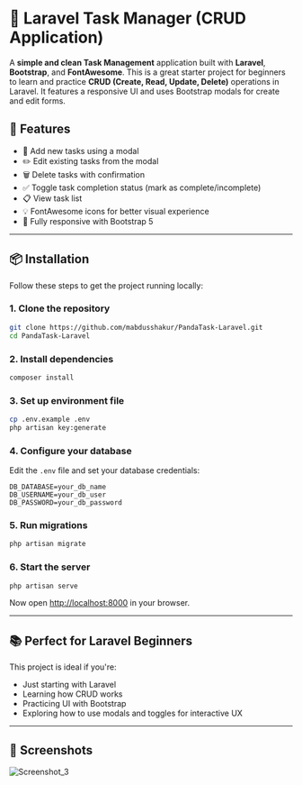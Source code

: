 # 📝 Laravel Task Manager (CRUD Application)

A **simple and clean Task Management** application built with **Laravel**, **Bootstrap**, and **FontAwesome**. This is a great starter project for beginners to learn and practice **CRUD (Create, Read, Update, Delete)** operations in Laravel. It features a responsive UI and uses Bootstrap modals for create and edit forms.

## 🚀 Features

* 🧾 Add new tasks using a modal
* ✏️ Edit existing tasks from the modal
* 🗑️ Delete tasks with confirmation
* ✅ Toggle task completion status (mark as complete/incomplete)
* 📋 View task list
* 💡 FontAwesome icons for better visual experience
* 📱 Fully responsive with Bootstrap 5

---

## 📦 Installation

Follow these steps to get the project running locally:

### 1. Clone the repository

```bash
git clone https://github.com/mabdusshakur/PandaTask-Laravel.git
cd PandaTask-Laravel
```

### 2. Install dependencies

```bash
composer install
```

### 3. Set up environment file

```bash
cp .env.example .env
php artisan key:generate
```

### 4. Configure your database

Edit the `.env` file and set your database credentials:

```env
DB_DATABASE=your_db_name
DB_USERNAME=your_db_user
DB_PASSWORD=your_db_password
```

### 5. Run migrations

```bash
php artisan migrate
```

### 6. Start the server

```bash
php artisan serve
```

Now open [http://localhost:8000](http://localhost:8000) in your browser.

---

## 📚 Perfect for Laravel Beginners

This project is ideal if you're:

* Just starting with Laravel
* Learning how CRUD works
* Practicing UI with Bootstrap
* Exploring how to use modals and toggles for interactive UX

---

## 📸 Screenshots
![Screenshot_3](https://github.com/user-attachments/assets/b20ae2b9-1063-4d32-88ec-12794957e4f4)
